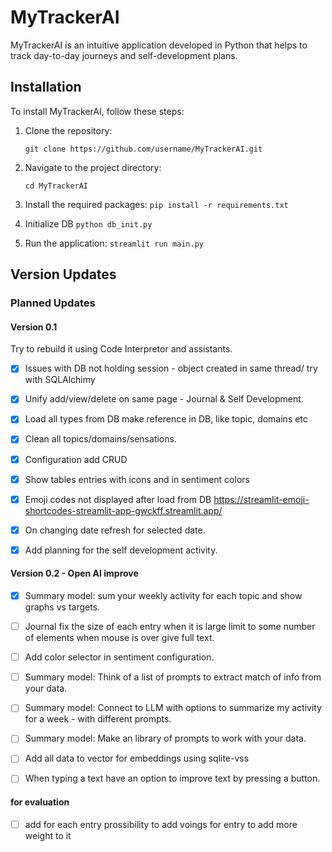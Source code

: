 # MyTrackerAI

MyTrackerAI is an intuitive application developed in Python that helps to track day-to-day journeys and self-development plans. 

## Installation

To install MyTrackerAI, follow these steps:

1. Clone the repository: 
   
   `git clone https://github.com/username/MyTrackerAI.git`

2. Navigate to the project directory: 

   `cd MyTrackerAI`

3. Install the required packages: 
   `pip install -r requirements.txt`

4. Initialize DB
   `python db_init.py`

5. Run the application: 
   `streamlit run main.py`

## Version Updates

### Planned Updates

#### Version 0.1
Try to rebuild it using Code Interpretor and assistants. 
- [X] Issues with DB not holding session - object created in same thread/ try with SQLAlchimy
- [X] Unify add/view/delete on same page - Journal & Self Development. 
- [X] Load all types from DB make reference in DB, like topic, domains etc
- [X] Clean all topics/domains/sensations. 
- [X] Configuration add CRUD
- [X] Show tables entries with icons and in sentiment colors
- [X] Emoji codes not displayed after load from DB https://streamlit-emoji-shortcodes-streamlit-app-gwckff.streamlit.app/
- [X] On changing date refresh for selected date. 
- [X] Add planning for the self development activity.



#### Version 0.2 - Open AI improve 
- [X] Summary model: sum your weekly activity for each topic and show graphs vs targets.
- [ ] Journal fix the size of each entry when it is large limit to some number of elements when mouse is over give full text.
- [ ] Add color selector in sentiment configuration.
- [ ] Summary model: Think of a list of prompts to extract match of info from your data. 
- [ ] Summary model: Connect to LLM with options to summarize my activity for a week - with different prompts.
- [ ] Summary model: Make an library of prompts to work with your data.
- [ ] Add all data to vector for embeddings using sqlite-vss
- [ ] When typing a text have an option to improve text by pressing a button.


#### for evaluation 
- [ ] add for each entry prossibility to add voings for entry to add more weight to it
